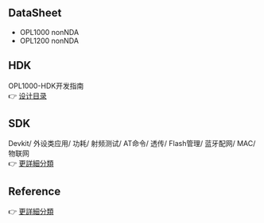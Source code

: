 ## DataSheet  
- OPL1000 nonNDA 
- OPL1200 nonNDA

## HDK
OPL1000-HDK开发指南  
 :point_right: [设计目录](https://github.com/Opulinks-Tech/OPL1000-HDK/tree/master/Module)  

## SDK  
Devkit/ 外设类应用/ 功耗/ 射频测试/ AT命令/ 透传/  Flash管理/ 蓝牙配网/ MAC/ 物联网  
:point_right: [更詳細分類](https://github.com/Opulinks-Tech/OpulinksTech-WIKI/wiki/Documents)  

## Reference
 :point_right: [更詳細分類](https://github.com/Opulinks-Tech/OpulinksTech-WIKI/wiki/reference_demo)

